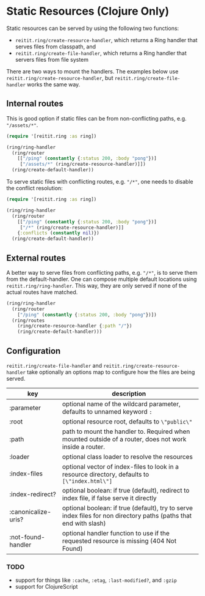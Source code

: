 # Static Resources (Clojure Only)

Static resources can be served by using the following two functions:

* `reitit.ring/create-resource-handler`, which returns a Ring handler that serves files from classpath, and
* `reitit.ring/create-file-handler`, which returns a Ring handler that servers files from file system

There are two ways to mount the handlers.
The examples below use `reitit.ring/create-resource-handler`, but `reitit.ring/create-file-handler` works the same way.

## Internal routes

This is good option if static files can be from non-conflicting paths, e.g. `"/assets/*"`.

```clj
(require '[reitit.ring :as ring])

(ring/ring-handler
  (ring/router
    [["/ping" (constantly {:status 200, :body "pong"})]
     ["/assets/*" (ring/create-resource-handler)]])
  (ring/create-default-handler))
```

To serve static files with conflicting routes, e.g. `"/*"`, one needs to disable the conflict resolution:

```clj
(require '[reitit.ring :as ring])

(ring/ring-handler
  (ring/router
    [["/ping" (constantly {:status 200, :body "pong"})]
     ["/*" (ring/create-resource-handler)]]
    {:conflicts (constantly nil)})
  (ring/create-default-handler))
```

## External routes

A better way to serve files from conflicting paths, e.g. `"/*"`, is to serve them from the default-handler.
One can compose multiple default locations using `reitit.ring/ring-handler`.
This way, they are only served if none of the actual routes have matched.

```clj
(ring/ring-handler
  (ring/router
    ["/ping" (constantly {:status 200, :body "pong"})])
  (ring/routes
    (ring/create-resource-handler {:path "/"})
    (ring/create-default-handler)))
```

## Configuration

`reitit.ring/create-file-handler` and `reitit.ring/create-resource-handler` take optionally an options map to configure how the files are being served.

| key                 | description |
| --------------------|-------------|
| :parameter          | optional name of the wildcard parameter, defaults to unnamed keyword `:`
| :root               | optional resource root, defaults to `\"public\"`
| :path               | path to mount the handler to. Required when mounted outside of a router, does not work inside a router.
| :loader             | optional class loader to resolve the resources
| :index-files        | optional vector of index-files to look in a resource directory, defaults to `[\"index.html\"]`
| :index-redirect?    | optional boolean: if true (default), redirect to index file, if false serve it directly
| :canonicalize-uris? | optional boolean: if true (default), try to serve index files for non directory paths (paths that end with slash)
| :not-found-handler  | optional handler function to use if the requested resource is missing (404 Not Found)


### TODO

* support for things like `:cache`, `:etag`, `:last-modified?`, and `:gzip`
* support for ClojureScript
